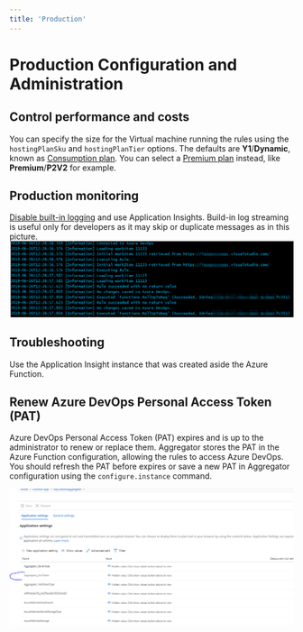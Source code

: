 ```yaml
---
title: 'Production'
---
```


# Production Configuration and Administration


## Control performance and costs

You can specify the size for the Virtual machine running the rules using the `hostingPlanSku` and `hostingPlanTier` options. The defaults are **Y1**/**Dynamic**, known as [Consumption plan](https://docs.microsoft.com/en-us/azure/azure-functions/functions-scale#consumption-plan). You can select a [Premium plan](https://docs.microsoft.com/en-us/azure/azure-functions/functions-scale#premium-plan) instead, like **Premium**/**P2V2** for example.


## Production monitoring

[Disable built-in logging](https://docs.microsoft.com/en-us/azure/azure-functions/functions-monitoring#disable-built-in-logging) and use Application Insights.
Build-in log streaming is useful only for developers as it may skip or duplicate messages as in this picture.
![Duplicated log streaming message](basic-log-streaming.png)


## Troubleshooting

Use the Application Insight instance that was created aside the Azure Function.


## Renew Azure DevOps Personal Access Token (PAT)

Azure DevOps Personal Access Token (PAT) expires and is up to the administrator to renew or replace them.
Aggregator stores the PAT in the Azure Function configuration, allowing the rules to access Azure DevOps. You should refresh the PAT before expires or save a new PAT in Aggregator configuration using the `configure.instance` command.

![PAT token saved in Azure Function configuration](PAT-token-in-Function-configuration.png)
